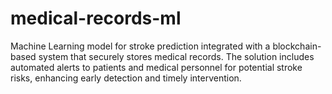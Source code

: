 # medical-records-ml
Machine Learning model for stroke prediction integrated with a blockchain-based system that securely stores medical records. The solution includes automated alerts to patients and medical personnel for potential stroke risks, enhancing early detection and timely intervention.

